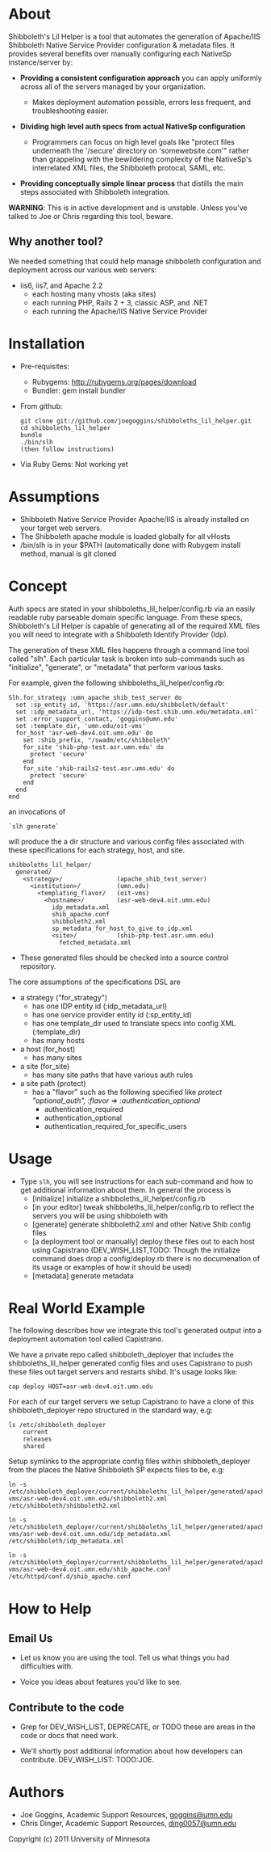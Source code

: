 About
=====
Shibboleth's Lil Helper is a tool that automates the generation of Apache/IIS Shibboleth Native Service Provider configuration & metadata files.  It provides several benefits over manually configuring each NativeSp instance/server by:

* __Providing a consistent configuration approach__ you can apply uniformly across all of the servers managed by your organization.
  * Makes deployment automation possible, errors less frequent, and troubleshooting easier.

* __Dividing high level auth specs from actual NativeSp configuration__
  * Programmers can focus on high level goals like "protect files underneath the '/secure' directory on 'somewebsite.com'" rather than grappeling with the bewildering complexity of the NativeSp's interrelated XML files, the Shibboleth protocal, SAML, etc.  

* __Providing conceptually simple linear process__ that distills the main steps associated with Shibboleth integration.

**WARNING**: This is in active development and is unstable. 
Unless you've talked to Joe or Chris regarding this tool, beware.

Why another tool?
-----------------
We needed something that could help manage shibboleth configuration and deployment across our various web servers:

* iis6, iis7, and Apache 2.2
  * each hosting many vhosts (aka sites)
  * each running PHP, Rails 2 + 3, classic ASP, and .NET
  * each running the Apache/IIS Native Service Provider

Installation
============
* Pre-requisites:
  * Rubygems: http://rubygems.org/pages/download
  * Bundler: gem install bundler
  
* From github:

      git clone git://github.com/joegoggins/shibboleths_lil_helper.git
      cd shibboleths_lil_helper
      bundle
      ./bin/slh
      (then follow instructions)

* Via Ruby Gems: Not working yet

Assumptions
===========
* Shibboleth Native Service Provider Apache/IIS is already installed on your target web servers.
* The Shibboleth apache module is loaded globally for all vHosts
* /bin/slh is in your $PATH (automatically done with Rubygem install
  method, manual is git cloned

Concept
=======

Auth specs are stated in your shibboleths_lil_helper/config.rb
via an easily readable ruby parseable domain specific language.  From these specs, Shibboleth's Lil Helper is capable of generating all of the required XML files you will need to integrate with
a Shibboleth Identify Provider (Idp).

The generation of these XML files happens through a command line tool
called "slh".  Each particular task is broken into sub-commands such as
"initialize", "generate", or "metadata" that perform various tasks.

For example, given the following shibboleths_lil_helper/config.rb:

    Slh.for_strategy :umn_apache_shib_test_server do
      set :sp_entity_id, 'https://asr.umn.edu/shibboleth/default'
      set :idp_metadata_url, 'https://idp-test.shib.umn.edu/metadata.xml'
      set :error_support_contact, 'goggins@umn.edu'
      set :template_dir, 'umn.edu/oit-vms'
      for_host 'asr-web-dev4.oit.umn.edu' do
        set :shib_prefix, "/swadm/etc/shibboleth"
        for_site 'shib-php-test.asr.umn.edu' do
          protect 'secure'
        end
        for_site 'shib-rails2-test.asr.umn.edu' do
          protect 'secure'
        end
      end
    end

an invocations of

    `slh generate`

will produce the a dir structure and various config files
associated with these specifications for each strategy, host, and site.

    shibboleths_lil_helper/
      generated/
        <strategy>/               (apache_shib_test_server)
          <institution>/          (umn.edu)
            <templating_flavor/   (oit-vms)
              <hostname>/         (asr-web-dev4.oit.umn.edu)
                idp_metadata.xml
                shib_apache.conf
                shibboleth2.xml
                sp_metadata_for_host_to_give_to_idp.xml 
                <site>/           (shib-php-test.asr.umn.edu)
                  fetched_metadata.xml

* These generated files should be checked into a source control repository.

The core assumptions of the specifications DSL are

* a strategy ("for_strategy")
  * has one IDP entity id (:idp_metadata_url)
  * has one service provider entity id (:sp_entity_id)
  * has one template_dir used to translate specs into config XML (:template_dir)
  * has many hosts
* a host (for_host)
  * has many sites 
* a site (for_site)
  * has many site paths that have various auth rules
* a site path (protect)
  * has a "flavor" such as the following specified like
    *protect "optional_auth", :flavor => :authentication_optional*
    * authentication_required
    * authentication_optional
    * authentication_required_for_specific_users


Usage
=====
* Type `slh`, you will see instructions for each sub-command and how
  to get additional information about them.  In general the process is
  * [initialize] initialize a shibboleths_lil_helper/config.rb
  * [in your editor] tweak shibboleths_lil_helper/config.rb to reflect the servers you
    will be using shibboleth with
  * [generate] generate shibboleth2.xml and other Native Shib config files
  * [a deployment tool or manually] deploy these files out to each host using Capistrano (DEV_WISH_LIST,TODO: Though the initialize command does drop a config/deploy.rb there is no documenation of its usage or examples of how it should be used)
  * [metadata] generate metadata

Real World Example
==================
The following describes how we integrate this tool's generated output
into a deployment automation tool called Capistrano.

We have a private repo called shibboleth_deployer that includes the shibboleths_lil_helper generated config files and uses Capistrano to push these files out target servers and restarts shibd.  It's usage looks like:

    cap deploy HOST=asr-web-dev4.oit.umn.edu

For each of our target servers we setup Capistrano to have a clone of
this shibboleth_deployer repo structured in the standard way, e.g:

    ls /etc/shibboleth_deployer
        current
        releases
        shared

Setup symlinks to the appropriate config files within
shibboleth_deployer from the places the Native Shibboleth SP expects
files to be, e.g:

    ln -s /etc/shibboleth_deployer/current/shibboleths_lil_helper/generated/apache_shib_test_server/umn.edu/oit-vms/asr-web-dev4.oit.umn.edu/shibboleth2.xml /etc/shibboleth/shibboleth2.xml

    ln -s /etc/shibboleth_deployer/current/shibboleths_lil_helper/generated/apache_shib_test_server/umn.edu/oit-vms/asr-web-dev4.oit.umn.edu/idp_metadata.xml /etc/shibboleth/idp_metadata.xml

    ln -s /etc/shibboleth_deployer/current/shibboleths_lil_helper/generated/apache_shib_test_server/umn.edu/oit-vms/asr-web-dev4.oit.umn.edu/shib_apache.conf /etc/httpd/conf.d/shib_apache.conf


How to Help
======================

Email Us
----------------------
* Let us know you are using the tool.  Tell us what things you had
  difficulties with.

* Voice you ideas about features you'd like to see.

Contribute to the code
----------------------
* Grep for DEV_WISH_LIST, DEPRECATE, or TODO these are areas in the code or docs that need
  work.

* We'll shortly post additional information about how developers can
  contribute. DEV_WISH_LIST: TODO:JOE.

Authors
=======
* Joe Goggins, Academic Support Resources, goggins@umn.edu
* Chris Dinger, Academic Support Resources, ding0057@umn.edu


Copyright (c) 2011 University of Minnesota
